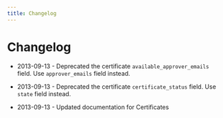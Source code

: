 ```yaml
---
title: Changelog
---
```


# Changelog

- 2013-09-13 - Deprecated the certificate `available_approver_emails` field. Use `approver_emails` field instead.

- 2013-09-13 - Deprecated the certificate `certificate_status` field. Use `state` field instead.

- 2013-09-13 - Updated documentation for Certificates

